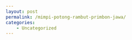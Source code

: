 ```yaml
---
layout: post
permalink: /mimpi-potong-rambut-primbon-jawa/
categories:
    - Uncategorized
---
```


